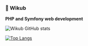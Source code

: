 ### 👋 Wikub

**PHP and Symfony web development**

![Wikub GitHub stats](https://github-readme-stats.vercel.app/api?username=wikub)

[![Top Langs](https://github-readme-stats.vercel.app/api/top-langs/?username=wikub&layout=compact&count_private=true&hide_border=true&langs_count=6&include_all_commits=true&hide=blade)](https://github.com/anuraghazra/github-readme-stats)

